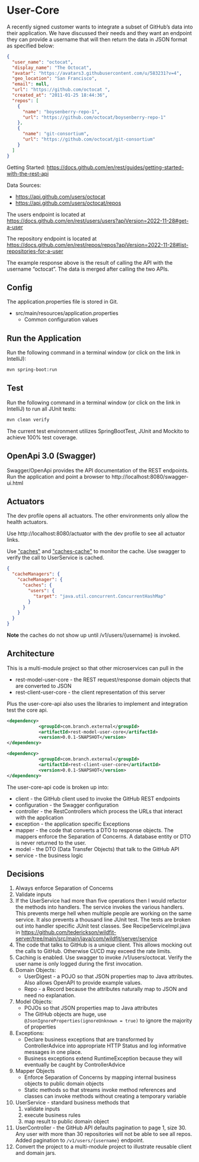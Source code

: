 # User-Core

A recently signed customer wants to integrate a subset of GitHub’s data into their application. 
We have discussed their needs and they want an endpoint they can provide a username that will then return 
the data in JSON format as specified below:

```json
{
  "user_name": "octocat",
  "display_name": "The Octocat",
  "avatar": "https://avatars3.githubusercontent.com/u/583231?v=4",
  "geo_location": "San Francisco",
  "email": null,
  "url": "https://github.com/octocat ",
  "created_at": "2011-01-25 18:44:36",
  "repos": [
    {
      "name": "boysenberry-repo-1",
      "url": "https://github.com/octocat/boysenberry-repo-1"
    },
    {
      "name": "git-consortium",
      "url": "https://github.com/octocat/git-consortium"
    }
  ]
}
```

Getting Started: https://docs.github.com/en/rest/guides/getting-started-with-the-rest-api

Data Sources: 
* https://api.github.com/users/octocat
* https://api.github.com/users/octocat/repos

The users endpoint is located at https://docs.github.com/en/rest/users/users?apiVersion=2022-11-28#get-a-user

The repository endpoint is located at https://docs.github.com/en/rest/repos/repos?apiVersion=2022-11-28#list-repositories-for-a-user

The example response above is the result of calling the API with the username “octocat”. The data is merged after calling the two APIs.

## Config

The application.properties file is stored in Git.

* src/main/resources/application.properties
    * Common configuration values


## Run the Application
Run the following command in a terminal window (or click on the link in IntelliJ):
```bash
mvn spring-boot:run
```

## Test
Run the following command in a terminal window (or click on the link in IntelliJ) to run all JUnit tests:
```bash
mvn clean verify
```

The current test environment utilizes SpringBootTest, JUnit and Mockito to achieve 100% test coverage.

## OpenApi 3.0 (Swagger)

Swagger/OpenApi provides the API documentation of the REST endpoints.  
Run the application and point a browser to http://localhost:8080/swagger-ui.html

## Actuators

The dev profile opens all actuators. The other environments only allow the health actuators.

Use http://localhost:8080/actuator with the dev profile to see all actuator links.

Use ["caches"](http://localhost:8080/actuator/caches) and 
["caches-cache"](http://localhost:8080/actuator/caches/users) to monitor the cache.  Use swagger to verify the call to UserService is cached.

```json
{
  "cacheManagers": {
    "cacheManager": {
      "caches": {
        "users": {
          "target": "java.util.concurrent.ConcurrentHashMap"
        }
      }
    }
  }
}
```
**Note** the caches do not show up until /v1/users/{username} is invoked.


## Architecture
This is a multi-module project so that other microservices can pull in the
* rest-model-user-core - the REST request/response domain objects that are converted to JSON
* rest-client-user-core - the client representation of this server

Plus the user-core-api also uses the libraries to implement and integration test the core api.
```xml
<dependency>
            <groupId>com.branch.external</groupId>
            <artifactId>rest-model-user-core</artifactId>
            <version>0.0.1-SNAPSHOT</version>
</dependency>
```
```xml
<dependency>
            <groupId>com.branch.external</groupId>
            <artifactId>rest-client-user-core</artifactId>
            <version>0.0.1-SNAPSHOT</version>
</dependency>
```

The user-core-api code is broken up into:
* client - the GitHub client used to invoke the GitHub REST endpoints
* configuration - the Swagger configuration
* controller - the RestControllers which process the URLs that interact with the application
* exception - the application specific Exceptions
* mapper - the code that converts a DTO to response objects.  The mappers enforce the Separation of Concerns.  A database entity or DTO is never returned to the user.
* model - the DTO (Data Transfer Objects) that talk to the GitHub API
* service - the business logic

## Decisions
1. Always enforce Separation of Concerns
2. Validate inputs
3. If the UserService had more than five operations then I would refactor the methods into handlers. 
The service invokes the various handlers.
This prevents merge hell when multiple people are working on the same service.
It also prevents a thousand line JUnit test.  The tests are broken out into handler specific JUnit test classes.
See RecipeServiceImpl.java in https://github.com/tederickson/wildfit-server/tree/main/src/main/java/com/wildfit/server/service
4. The code that talks to GitHub is a unique client.  This allows mocking out the calls to GitHub.  Otherwise CI/CD may exceed the rate limits.
5. Caching is enabled.  Use swagger to invoke /v1/users/octocat.  Verify the user name is only logged during the first invocation.
6. Domain Objects:
    * UserDigest - a POJO so that JSON properties map to Java attributes.  Also allows OpenAPI to provide example values.
    * Repo - a Record because the attributes naturally map to JSON and need no explanation.
7. Model Objects:
    * POJOs so that JSON properties map to Java attributes
    * The GitHub objects are huge, use `@JsonIgnoreProperties(ignoreUnknown = true)` to ignore the majority of properties
8. Exceptions:
    * Declare business exceptions that are transformed by ControllerAdvice into appropriate HTTP Status and log informative messages in one place.
    * Business exceptions extend RuntimeException because they will eventually be caught by ControllerAdvice
9. Mapper Objects
    * Enforce Separation of Concerns by mapping internal business objects to public domain objects
    * Static methods so that streams invoke method references and classes can invoke methods without creating a
      temporary variable
10. UserService - standard business methods that
    1. validate inputs
    2. execute business rules
    3. map result to public domain object
11. UserController - the GitHub API defaults pagination to page 1, size 30.
Any user with more than 30 repositories will not be able to see all repos.
Added pagination to `/v1/users/{username}` endpoint.
12. Convert the project to a multi-module project to illustrate reusable client and domain jars.
